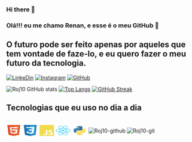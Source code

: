 ### Hi there 👋

### Olá!!! eu me chamo Renan, e esse é o meu GitHub 🎉

## O futuro pode ser feito apenas por aqueles que tem vontade de faze-lo, e eu quero fazer o meu futuro da tecnologia.

[![LinkeDin](https://img.shields.io/badge/LinkedIn-0077B5?style=for-the-badge&logo=linkedin&logoColor=white)](https://www.linkedin.com/in/renan-jussiani-223468257/)
[![Instagram](https://img.shields.io/badge/Instagram-E4405F?style=for-the-badge&logo=instagram&logoColor=white)](https://www.instagram.com/renan_jussiani/)
[![GitHub](https://img.shields.io/badge/GitHub-100000?style=for-the-badge&logo=github&logoColor=white)](https://github.com/Roj10)<br/>

![Roj10 GitHub stats](https://github-readme-stats.vercel.app/api?username=Roj10&show_icons=true&theme=dracula)
[![Top Langs](https://github-readme-stats.vercel.app/api/top-langs/?username=Roj10&layout=donut&theme=dracula)](https://github.com/Roj10/github-readme-stats)
[![GitHub Streak](https://streak-stats.demolab.com/?user=Roj10&theme=dark)](https://git.io/streak-stats)

## Tecnologias que eu uso no dia a dia

<div style="display: inline_block"><br/>
  <img align="center" alt="Roj10-HTML" height="30" width="40" src="https://raw.githubusercontent.com/devicons/devicon/master/icons/html5/html5-original.svg">
  <img align="center" alt="Roj10-CSS" height="30" width="40" src="https://raw.githubusercontent.com/devicons/devicon/master/icons/css3/css3-original.svg">
  <img align="center" alt="Roj10-Js" height="30" width="40" src="https://raw.githubusercontent.com/devicons/devicon/master/icons/javascript/javascript-plain.svg">
  <img align="center" alt="Roj10-React" height="30" width="40" src="https://raw.githubusercontent.com/devicons/devicon/master/icons/react/react-original.svg">
  <img align="center" alt="Roj10-Python" height="30" width="40" src="https://raw.githubusercontent.com/devicons/devicon/master/icons/python/python-original.svg">
  <img align="center" alt="Roj10-github" height="30" width="40" src="https://cdn.jsdelivr.net/gh/devicons/devicon@latest/icons/github/github-original.svg" />
  <img align="center" alt="Roj10-git" height="30" width="40" src="https://cdn.jsdelivr.net/gh/devicons/devicon@latest/icons/git/git-original.svg" />
<div/><br/>
